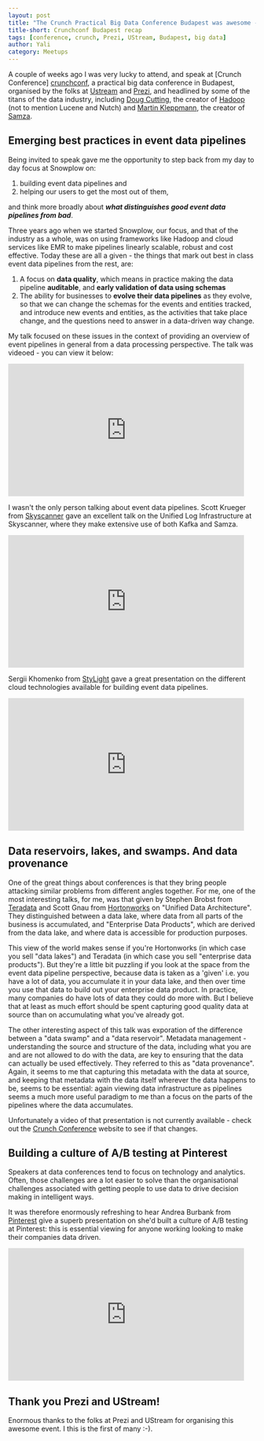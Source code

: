 ```yaml
---
layout: post
title: "The Crunch Practical Big Data Conference Budapest was awesome - thank you!"
title-short: Crunchconf Budapest recap
tags: [conference, crunch, Prezi, UStream, Budapest, big data]
author: Yali
category: Meetups
---
```


A couple of weeks ago I was very lucky to attend, and speak at [Crunch Conference] [crunchconf], a practical big data conference in Budapest, organised by the folks at [Ustream][ustream] and [Prezi][prezi], and headlined by some of the titans of the data industry, including [Doug Cutting][dcutting], the creator of [Hadoop][hadoop] (not to mention Lucene and Nutch) and [Martin Kleppmann][mkleppmann], the creator of [Samza][samza].

## Emerging best practices in event data pipelines

Being invited to speak gave me the opportunity to step back from my day to day focus at Snowplow on:

1. building event data pipelines and
2. helping our users to get the most out of them,

and think more broadly about _**what distinguishes good event data pipelines from bad**_.

Three years ago when we started Snowplow, our focus, and that of the industry as a whole, was on using frameworks like Hadoop and cloud services like EMR to make pipelines linearly scalable, robust and cost effective. Today these are all a given - the things that mark out best in class event data pipelines from the rest, are:

1. A focus on **data quality**, which means in practice making the data pipeline **auditable**, and **early validation of data using schemas**
2. The ability for businesses to **evolve their data pipelines** as they evolve, so that we can change the schemas for the events and entities tracked, and introduce new events and entities, as the activities that take place change, and the questions need to answer in a data-driven way change.

My talk focused on these issues in the context of providing an overview of event pipelines in general from a data processing perspective. The talk was videoed - you can view it below:

<div class="iframe-container">
    <iframe width="480" height="270" src="http://www.ustream.tv/embed/recorded/76534135?html5ui" scrolling="no" allowfullscreen webkitallowfullscreen frameborder="0" style="border: 0 none transparent;">    </iframe>
</div>

I wasn't the only person talking about event data pipelines. Scott Krueger from [Skyscanner][skyscanner] gave an excellent talk on the Unified Log Infrastructure at Skyscanner, where they make extensive use of both Kafka and Samza.

<!--more-->

<div class="iframe-container">
    <iframe width="480" height="270" src="http://www.ustream.tv/embed/recorded/76539412?html5ui" scrolling="no" allowfullscreen webkitallowfullscreen frameborder="0" style="border: 0 none transparent;">    </iframe>
</div>

Sergii Khomenko from [StyLight][stylight] gave a great presentation on the different cloud technologies available for building event data pipelines.

<div class="iframe-container">
    <iframe width="480" height="270" src="http://www.ustream.tv/embed/recorded/76531351?html5ui" scrolling="no" allowfullscreen webkitallowfullscreen frameborder="0" style="border: 0 none transparent;">    </iframe>
</div>

## Data reservoirs, lakes, and swamps. And data provenance

One of the great things about conferences is that they bring people attacking similar problems from different angles together. For me, one of the most interesting talks, for me, was that given by Stephen Brobst from [Teradata][teradata] and Scott Gnau from [Hortonworks][hortonworks] on "Unified Data Architecture". They distinguished between a data lake, where data from all parts of the business is accumulated, and "Enterprise Data Products", which are derived from the data lake, and where data is accessible for production purposes.

This view of the world makes sense if you're Hortonworks (in which case you sell "data lakes") and Teradata (in which case you sell "enterprise data products"). But they're a little bit puzzling if you look at the space from the event data pipeline perspective, because data is taken as a 'given' i.e. you have a lot of data, you accumulate it in your data lake, and then over time you use that data to build out your enterprise data product. In practice, many companies do have lots of data they could do more with. But I believe that at least as much effort should be spent capturing good quality data at source than on accumulating what you've already got.

The other interesting aspect of this talk was exporation of the difference between a "data swamp" and a "data reservoir". Metadata management - understanding the source and structure of the data, including what you are and are not allowed to do with the data, are key to ensuring that the data can actually be used effectively. They referred to this as "data provenance".
Again, it seems to me that capturing this metadata with the data at source, and keeping that metadata with the data itself wherever the data happens to be, seems to be essential: again viewing data infrastructure as pipelines seems a much more useful paradigm to me than a focus on the parts of the pipelines where the data accumulates.

Unfortunately a video of that presentation is not currently available - check out the [Crunch Conference][crunchconf] website to see if that changes.

## Building a culture of A/B testing at Pinterest

Speakers at data conferences tend to focus on technology and analytics. Often, those challenges are a lot easier to solve than the organisational challenges associated with getting people to use data to drive decision making in intelligent ways.

It was therefore enormously refreshing to hear Andrea Burbank from [Pinterest][pinterest] give a superb presentation on she'd built a culture of A/B testing at Pinterest: this is essential viewing for anyone working looking to make their companies data driven.

<div class="iframe-container">
    <iframe width="480" height="270" src="http://www.ustream.tv/embed/recorded/76523152?html5ui" scrolling="no" allowfullscreen webkitallowfullscreen frameborder="0" style="border: 0 none transparent;">    </iframe>
</div>

## Thank you Prezi and UStream!

Enormous thanks to the folks at Prezi and UStream for organising this awesome event. I this is the first of many :-).

[crunchconf]: http://crunchconf.com/
[skyscanner]: http://www.skyscanner.net/
[stylight]: http://www.stylight.com/
[pinterest]: https://uk.pinterest.com/
[hortonworks]: http://hortonworks.com/
[teradata]: http://www.teradata.co.uk/?LangType=2057&LangSelect=true
[ustream]: http://www.ustream.tv/
[prezi]: https://prezi.com/
[dcutting]: https://en.wikipedia.org/wiki/Doug_Cutting
[mkleppmann]: https://martin.kleppmann.com/
[hadoop]: https://github.com/apache/hadoop
[samza]: https://github.com/apache/samza
